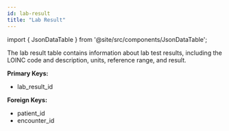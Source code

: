 ```yaml
---
id: lab-result
title: "Lab Result"
---
```


import { JsonDataTable } from '@site/src/components/JsonDataTable';

The lab result table contains information about lab test results, 
including the LOINC code and description, units, reference range, and 
result.

**Primary Keys:**
  * lab_result_id

**Foreign Keys:**
  * patient_id
  * encounter_id

<JsonDataTable jsonPath="nodes.model\.the_tuva_project\.core__lab_result.columns" />